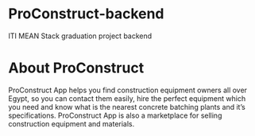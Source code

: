 # ProConstruct-backend
ITI MEAN Stack graduation project backend

# About ProConstruct
ProConstruct App helps you find construction equipment owners all over
Egypt, so you can contact them easily, hire the perfect equipment which you
need and know what is the nearest concrete batching plants and it’s
specifications.
ProConstruct App is also a marketplace for selling construction equipment
and materials.
